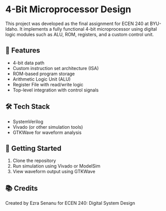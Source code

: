 # 4-Bit Microprocessor Design

This project was developed as the final assignment for ECEN 240 at BYU-Idaho. It implements a fully functional 4-bit microprocessor using digital logic modules such as ALU, ROM, registers, and a custom control unit.

## 🧠 Features
- 4-bit data path
- Custom instruction set architecture (ISA)
- ROM-based program storage
- Arithmetic Logic Unit (ALU)
- Register File with read/write logic
- Top-level integration with control signals

## 🛠 Tech Stack
- SystemVerilog
- Vivado (or other simulation tools)
- GTKWave for waveform analysis

## 🚀 Getting Started
1. Clone the repository
2. Run simulation using Vivado or ModelSim
3. View waveform output using GTKWave


## 📚 Credits
Created by Ezra Senanu for ECEN 240: Digital System Design
